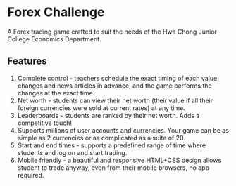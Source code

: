# Forex Challenge
A Forex trading game crafted to suit the needs of the Hwa Chong Junior College Economics Department.

## Features
1. Complete control - teachers schedule the exact timing of each value changes and news articles in advance, and the game performs the changes at the exact time.
2. Net worth - students can view their net worth (their value if all their foreign currencies were sold at current rates) at any time.
3. Leaderboards - students are ranked by their net worth. Adds a competitive touch!
4. Supports millions of user accounts and currencies. Your game can be as simple as 2 currencies or as complicated as a suite of 20.
5. Start and end times - supports a predefined range of time where students and log on and start trading.
6. Mobile friendly - a beautiful and responsive HTML+CSS design allows student to trade anyway, even from their mobile browsers, no app required.
